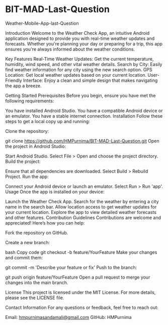 # BIT-MAD-Last-Question
Weather-Mobile-App-last-Question

Introduction
Welcome to the Weather Check App, an intuitive Android application designed to provide you with real-time weather updates and forecasts. Whether you're planning your day or preparing for a trip, this app ensures you're always informed about the weather conditions.

Key Features
Real-Time Weather Updates: Get the current temperature, humidity, wind speed, and other vital weather details.
Search by City: Easily find weather information for any city using the new search option.
GPS Location: Get local weather updates based on your current location.
User-Friendly Interface: Enjoy a clean and simple design that makes navigating the app a breeze.


Getting Started
Prerequisites
Before you begin, ensure you have met the following requirements:

You have installed Android Studio.
You have a compatible Android device or an emulator.
You have a stable internet connection.
Installation
Follow these steps to get a local copy up and running:

Clone the repository:


git clone https://github.com/HMPurnima/BIT-MAD-Last-Question.git
Open the project in Android Studio:

Start Android Studio.
Select File > Open and choose the project directory.
Build the project:

Ensure that all dependencies are downloaded.
Select Build > Rebuild Project.
Run the app:

Connect your Android device or launch an emulator.
Select Run > Run 'app'.
Usage
Once the app is installed on your device:

Launch the Weather Check App.
Search for the weather by entering a city name in the search bar.
Allow location access to get weather updates for your current location.
Explore the app to view detailed weather forecasts and other features.
Contribution Guidelines
Contributions are welcome and appreciated! Here’s how you can help:

Fork the repository on GitHub.

Create a new branch:

bash
Copy code
git checkout -b feature/YourFeature
Make your changes and commit them:

git commit -m 'Describe your feature or fix'
Push to the branch:


git push origin feature/YourFeature
Open a pull request to merge your changes into the main branch.

License
This project is licensed under the MIT License. For more details, please see the LICENSE file.

Contact Information
For any questions or feedback, feel free to reach out:

Email: hmpurnimasandamali@gmail.com
GitHub: HMPurnima

